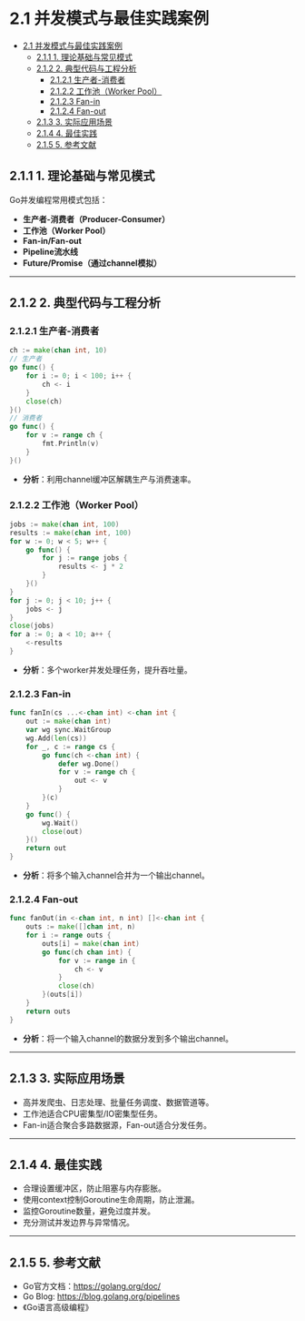 ﻿# 2.1 并发模式与最佳实践案例

<!-- TOC START -->
- [2.1 并发模式与最佳实践案例](#21-并发模式与最佳实践案例)
  - [2.1.1 1. 理论基础与常见模式](#211-1-理论基础与常见模式)
  - [2.1.2 2. 典型代码与工程分析](#212-2-典型代码与工程分析)
    - [2.1.2.1 生产者-消费者](#2121-生产者-消费者)
    - [2.1.2.2 工作池（Worker Pool）](#2122-工作池worker-pool)
    - [2.1.2.3 Fan-in](#2123-fan-in)
    - [2.1.2.4 Fan-out](#2124-fan-out)
  - [2.1.3 3. 实际应用场景](#213-3-实际应用场景)
  - [2.1.4 4. 最佳实践](#214-4-最佳实践)
  - [2.1.5 5. 参考文献](#215-5-参考文献)
<!-- TOC END -->

## 2.1.1 1. 理论基础与常见模式

Go并发编程常用模式包括：

- **生产者-消费者（Producer-Consumer）**
- **工作池（Worker Pool）**
- **Fan-in/Fan-out**
- **Pipeline流水线**
- **Future/Promise（通过channel模拟）**

---

## 2.1.2 2. 典型代码与工程分析

### 2.1.2.1 生产者-消费者

```go
ch := make(chan int, 10)
// 生产者
go func() {
    for i := 0; i < 100; i++ {
        ch <- i
    }
    close(ch)
}()
// 消费者
go func() {
    for v := range ch {
        fmt.Println(v)
    }
}()

```

- **分析**：利用channel缓冲区解耦生产与消费速率。

### 2.1.2.2 工作池（Worker Pool）

```go
jobs := make(chan int, 100)
results := make(chan int, 100)
for w := 0; w < 5; w++ {
    go func() {
        for j := range jobs {
            results <- j * 2
        }
    }()
}
for j := 0; j < 10; j++ {
    jobs <- j
}
close(jobs)
for a := 0; a < 10; a++ {
    <-results
}

```

- **分析**：多个worker并发处理任务，提升吞吐量。

### 2.1.2.3 Fan-in

```go
func fanIn(cs ...<-chan int) <-chan int {
    out := make(chan int)
    var wg sync.WaitGroup
    wg.Add(len(cs))
    for _, c := range cs {
        go func(ch <-chan int) {
            defer wg.Done()
            for v := range ch {
                out <- v
            }
        }(c)
    }
    go func() {
        wg.Wait()
        close(out)
    }()
    return out
}

```

- **分析**：将多个输入channel合并为一个输出channel。

### 2.1.2.4 Fan-out

```go
func fanOut(in <-chan int, n int) []<-chan int {
    outs := make([]chan int, n)
    for i := range outs {
        outs[i] = make(chan int)
        go func(ch chan int) {
            for v := range in {
                ch <- v
            }
            close(ch)
        }(outs[i])
    }
    return outs
}

```

- **分析**：将一个输入channel的数据分发到多个输出channel。

---

## 2.1.3 3. 实际应用场景

- 高并发爬虫、日志处理、批量任务调度、数据管道等。
- 工作池适合CPU密集型/IO密集型任务。
- Fan-in适合聚合多路数据源，Fan-out适合分发任务。

---

## 2.1.4 4. 最佳实践

- 合理设置缓冲区，防止阻塞与内存膨胀。
- 使用context控制Goroutine生命周期，防止泄漏。
- 监控Goroutine数量，避免过度并发。
- 充分测试并发边界与异常情况。

---

## 2.1.5 5. 参考文献

- Go官方文档：<https://golang.org/doc/>
- Go Blog: <https://blog.golang.org/pipelines>
- 《Go语言高级编程》
